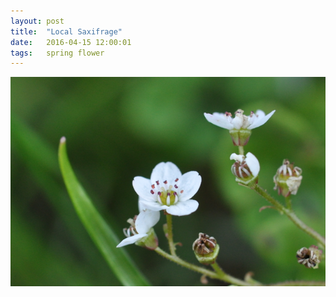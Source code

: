 ```yaml
---
layout: post
title:  "Local Saxifrage"
date:   2016-04-15 12:00:01
tags: 	spring flower
---
```


![Saxifrage](/assets/saxifrage.png)